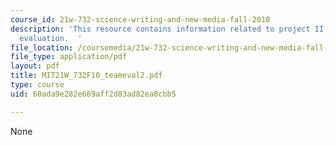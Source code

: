 ```yaml
---
course_id: 21w-732-science-writing-and-new-media-fall-2010
description: 'This resource contains information related to project II team member
  evaluation.  '
file_location: /coursemedia/21w-732-science-writing-and-new-media-fall-2010/60ada9e282e669aff2d83ad82ea8cbb5_MIT21W_732F10_teameval2.pdf
file_type: application/pdf
layout: pdf
title: MIT21W_732F10_teameval2.pdf
type: course
uid: 60ada9e282e669aff2d83ad82ea8cbb5

---
```

None
